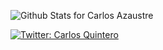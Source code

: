 ![Github Stats for Carlos Azaustre](https://github-readme-stats.vercel.app/api?username=carlosqdev&show_icons=true&hide_border=true&title_color=252b43&icon_color=252b43&bg_color=f0f3fa)

[![Twitter: Carlos Quintero](https://img.shields.io/twitter/follow/carlosqdev?label=Carlos%20Quintero&style=social)](https://twitter.com/carlosqdev)
